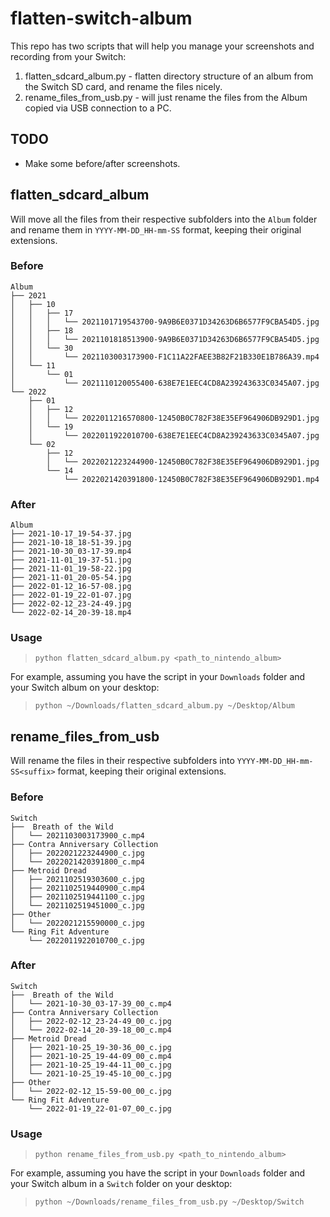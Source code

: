 # flatten-switch-album

This repo has two scripts that will help you manage your screenshots and recording from your Switch:

1. flatten_sdcard_album.py - flatten directory structure of an album from the Switch SD card, and rename the files nicely.
2. rename_files_from_usb.py - will just rename the files from the Album copied via USB connection to a PC.

## TODO

- Make some before/after screenshots.

## flatten_sdcard_album

Will move all the files from their respective subfolders into the `Album` folder and rename them in `YYYY-MM-DD_HH-mm-SS` format, keeping their original extensions.

### Before

```text
Album
├── 2021
│   ├── 10
│   │   ├── 17
│   │   │   └── 2021101719543700-9A9B6E0371D34263D6B6577F9CBA54D5.jpg
│   │   ├── 18
│   │   │   └── 2021101818513900-9A9B6E0371D34263D6B6577F9CBA54D5.jpg
│   │   └── 30
│   │       └── 2021103003173900-F1C11A22FAEE3B82F21B330E1B786A39.mp4
│   └── 11
│       └── 01
│           └── 2021110120055400-638E7E1EEC4CD8A239243633C0345A07.jpg
└── 2022
    ├── 01
    │   ├── 12
    │   │   └── 2022011216570800-12450B0C782F38E35EF964906DB929D1.jpg
    │   └── 19
    │       └── 2022011922010700-638E7E1EEC4CD8A239243633C0345A07.jpg
    └── 02
        ├── 12
        │   └── 2022021223244900-12450B0C782F38E35EF964906DB929D1.jpg
        └── 14
            └── 2022021420391800-12450B0C782F38E35EF964906DB929D1.mp4
```

### After

```text
Album
├── 2021-10-17_19-54-37.jpg
├── 2021-10-18_18-51-39.jpg
├── 2021-10-30_03-17-39.mp4
├── 2021-11-01_19-37-51.jpg
├── 2021-11-01_19-58-22.jpg
├── 2021-11-01_20-05-54.jpg
├── 2022-01-12_16-57-08.jpg
├── 2022-01-19_22-01-07.jpg
├── 2022-02-12_23-24-49.jpg
└── 2022-02-14_20-39-18.mp4
```

### Usage

> `python flatten_sdcard_album.py <path_to_nintendo_album>`

For example, assuming you have the script in your `Downloads` folder and your Switch album on your desktop:

> `python ~/Downloads/flatten_sdcard_album.py ~/Desktop/Album`

## rename_files_from_usb

Will rename the files in their respective subfolders into `YYYY-MM-DD_HH-mm-SS<suffix>` format, keeping their original extensions.

### Before

```text
Switch
├──  Breath of the Wild
│   └── 2021103003173900_c.mp4
├── Contra Anniversary Collection
│   ├── 2022021223244900_c.jpg
│   └── 2022021420391800_c.mp4
├── Metroid Dread
│   ├── 2021102519303600_c.jpg
│   ├── 2021102519440900_c.mp4
│   ├── 2021102519441100_c.jpg
│   └── 2021102519451000_c.jpg
├── Other
│   └── 2022021215590000_c.jpg
└── Ring Fit Adventure
    └── 2022011922010700_c.jpg
```

### After

```text
Switch
├──  Breath of the Wild
│   └── 2021-10-30_03-17-39_00_c.mp4
├── Contra Anniversary Collection
│   ├── 2022-02-12_23-24-49_00_c.jpg
│   └── 2022-02-14_20-39-18_00_c.mp4
├── Metroid Dread
│   ├── 2021-10-25_19-30-36_00_c.jpg
│   ├── 2021-10-25_19-44-09_00_c.mp4
│   ├── 2021-10-25_19-44-11_00_c.jpg
│   └── 2021-10-25_19-45-10_00_c.jpg
├── Other
│   └── 2022-02-12_15-59-00_00_c.jpg
└── Ring Fit Adventure
    └── 2022-01-19_22-01-07_00_c.jpg
```

### Usage

> `python rename_files_from_usb.py <path_to_nintendo_album>`

For example, assuming you have the script in your `Downloads` folder and your Switch album in a `Switch` folder on your desktop:

> `python ~/Downloads/rename_files_from_usb.py ~/Desktop/Switch`
